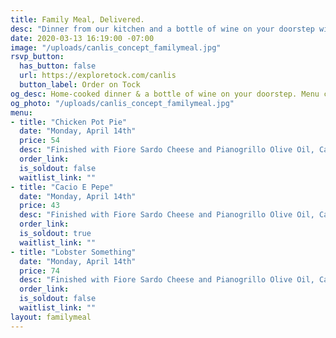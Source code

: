 ```yaml
---
title: Family Meal, Delivered.
desc: "Dinner from our kitchen and a bottle of wine on your doorstep with zero contact. "
date: 2020-03-13 16:19:00 -07:00
image: "/uploads/canlis_concept_familymeal.jpg"
rsvp_button:
  has_button: false
  url: https://exploretock.com/canlis
  button_label: Order on Tock
og_desc: Home-cooked dinner & a bottle of wine on your doorstep. Menu changes daily.
og_photo: "/uploads/canlis_concept_familymeal.jpg"
menu:
- title: "Chicken Pot Pie"
  date: "Monday, April 14th"
  price: 54
  desc: "Finished with Fiore Sardo Cheese and Pianogrillo Olive Oil, Canlis sautéed Forest Mushroom, Canlis Salad (Bacon on the side), Herb and Asiago Parker House Rolls, Citrus Posset with Shortbread Cookie"
  order_link:
  is_soldout: false
  waitlist_link: ""
- title: "Cacio E Pepe"
  date: "Monday, April 14th"
  price: 43
  desc: "Finished with Fiore Sardo Cheese and Pianogrillo Olive Oil, Canlis sautéed Forest Mushroom, Canlis Salad (Bacon on the side), Herb and Asiago Parker House Rolls, Citrus Posset with Shortbread Cookie"
  order_link:
  is_soldout: true
  waitlist_link: ""
- title: "Lobster Something"
  date: "Monday, April 14th"
  price: 74
  desc: "Finished with Fiore Sardo Cheese and Pianogrillo Olive Oil, Canlis sautéed Forest Mushroom, Canlis Salad (Bacon on the side), Herb and Asiago Parker House Rolls, Citrus Posset with Shortbread Cookie"
  order_link:
  is_soldout: false
  waitlist_link: ""
layout: familymeal
---
```



